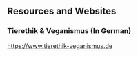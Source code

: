 ## Resources and Websites

### Tierethik & Veganismus (In German)
https://www.tierethik-veganismus.de
